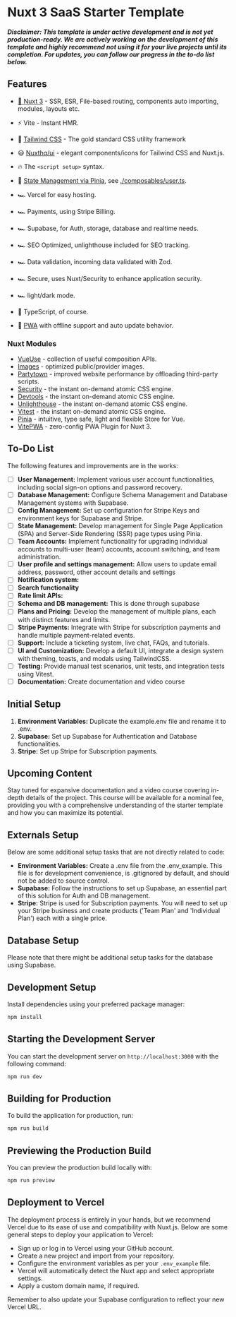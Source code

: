 # Nuxt 3 SaaS Starter Template

**_Disclaimer: This template is under active development and is not yet production-ready. We are
actively working on the development of this template and highly recommend not using it for your live
projects until its completion. For updates, you can follow our progress in the to-do list below._**

## Features

- [💚 Nuxt 3](https://nuxt.com/) - SSR, ESR, File-based routing, components auto importing, modules,
  layouts etc.

- ⚡️ Vite - Instant HMR.

- 🎨 [Tailwind CSS](https://tailwindcss.com) - The gold standard CSS utility framework

- 😃 [Nuxthq/ui]() - elegant components/icons for Tailwind CSS and Nuxt.js.

- 🔥 The `<script setup>` syntax.

- 🍍 [State Management via Pinia](https://pinia.esm.dev), see
  [./composables/user.ts](./composables/user.ts).

- 🏎 Vercel for easy hosting.

- 🏎 Payments, using Stripe Billing.

- 🏎 Supabase, for Auth, storage, database and realtime needs.

- 🏎 SEO Optimized, unlighthouse included for SEO tracking.

- 🏎 Data validation, incoming data validated with Zod.

- 🏎 Secure, uses Nuxt/Security to enhance application security.

- 🏎 light/dark mode.

- 🦾 TypeScript, of course.

- 📲 [PWA](https://github.com/vite-pwa/nuxt) with offline support and auto update behavior.

### Nuxt Modules

- [VueUse](https://github.com/vueuse/vueuse) - collection of useful composition APIs.
- [Images](https://tailwindcss.nuxtjs.org/) - optimized public/provider images.
- [Partytown](https://tailwindcss.nuxtjs.org/) - improved website performance by offloading
  third-party scripts.
- [Security](https://tailwindcss.nuxtjs.org/) - the instant on-demand atomic CSS engine.
- [Devtools](https://tailwindcss.nuxtjs.org/) - the instant on-demand atomic CSS engine.
- [Unlighthouse](https://tailwindcss.nuxtjs.org/) - the instant on-demand atomic CSS engine.
- [Vitest](https://tailwindcss.nuxtjs.org/) - the instant on-demand atomic CSS engine.
- [Pinia](https://pinia.esm.dev/) - intuitive, type safe, light and flexible Store for Vue.
- [VitePWA](https://github.com/vite-pwa/nuxt) - zero-config PWA Plugin for Nuxt 3.

## To-Do List

The following features and improvements are in the works:

- [ ] **User Management:** Implement various user account functionalities, including social sign-on
      options and password recovery.
- [ ] **Database Management:** Configure Schema Management and Database Management systems with
      Supabase.
- [ ] **Config Management:** Set up configuration for Stripe Keys and environment keys for Supabase
      and Stripe.
- [ ] **State Management:** Develop management for Single Page Application (SPA) and Server-Side
      Rendering (SSR) page types using Pinia.
- [ ] **Team Accounts:** Implement functionality for upgrading individual accounts to multi-user
      (team) accounts, account switching, and team administration.
- [ ] **User profile and settings management:** Allow users to update email address, password, other
      account details and settings
- [ ] **Notification system:**
- [ ] **Search functionality**
- [ ] **Rate limit APIs:**
- [ ] **Schema and DB management:** This is done through supabase
- [ ] **Plans and Pricing:** Develop the management of multiple plans, each with distinct features
      and limits.
- [ ] **Stripe Payments:** Integrate with Stripe for subscription payments and handle multiple
      payment-related events.
- [ ] **Support:** Include a ticketing system, live chat, FAQs, and tutorials.
- [ ] **UI and Customization:** Develop a default UI, integrate a design system with theming,
      toasts, and modals using TailwindCSS.
- [ ] **Testing:** Provide manual test scenarios, unit tests, and integration tests using Vitest.
- [ ] **Documentation:** Create documentation and video course

## Initial Setup

1. **Environment Variables:** Duplicate the example.env file and rename it to .env.
2. **Supabase:** Set up Supabase for Authentication and Database functionalities.
3. **Stripe:** Set up Stripe for Subscription payments.

## Upcoming Content

Stay tuned for expansive documentation and a video course covering in-depth details of the project.
This course will be available for a nominal fee, providing you with a comprehensive understanding of
the starter template and how you can maximize its potential.

## Externals Setup

Below are some additional setup tasks that are not directly related to code:

- **Environment Variables:** Create a .env file from the .env_example. This file is for development
  convenience, is .gitignored by default, and should not be added to source control.
- **Supabase:** Follow the instructions to set up Supabase, an essential part of this solution for
  Auth and DB management.
- **Stripe:** Stripe is used for Subscription payments. You will need to set up your Stripe business
  and create products ('Team Plan' and 'Individual Plan') each with a single price.

## Database Setup

Please note that there might be additional setup tasks for the database using Supabase.

## Development Setup

Install dependencies using your preferred package manager:

```bash
npm install
```

## Starting the Development Server

You can start the development server on `http://localhost:3000` with the following command:

```bash
npm run dev
```

## Building for Production

To build the application for production, run:

```bash
npm run build
```

## Previewing the Production Build

You can preview the production build locally with:

```bash
npm run preview
```

## Deployment to Vercel

The deployment process is entirely in your hands, but we recommend Vercel due to its ease of use and
compatibility with Nuxt.js. Below are some general steps to deploy your application to Vercel:

- Sign up or log in to Vercel using your GitHub account.
- Create a new project and import from your repository.
- Configure the environment variables as per your `.env_example` file.
- Vercel will automatically detect the Nuxt app and select appropriate settings.
- Apply a custom domain name, if required.

Remember to also update your Supabase configuration to reflect your new Vercel URL.
